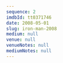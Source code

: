 ```yaml
---
sequence: 2
imdbId: tt0371746
date: 2008-05-01
slug: iron-man-2008
medium: null
venue: null
venueNotes: null
mediumNotes: null
---
```


